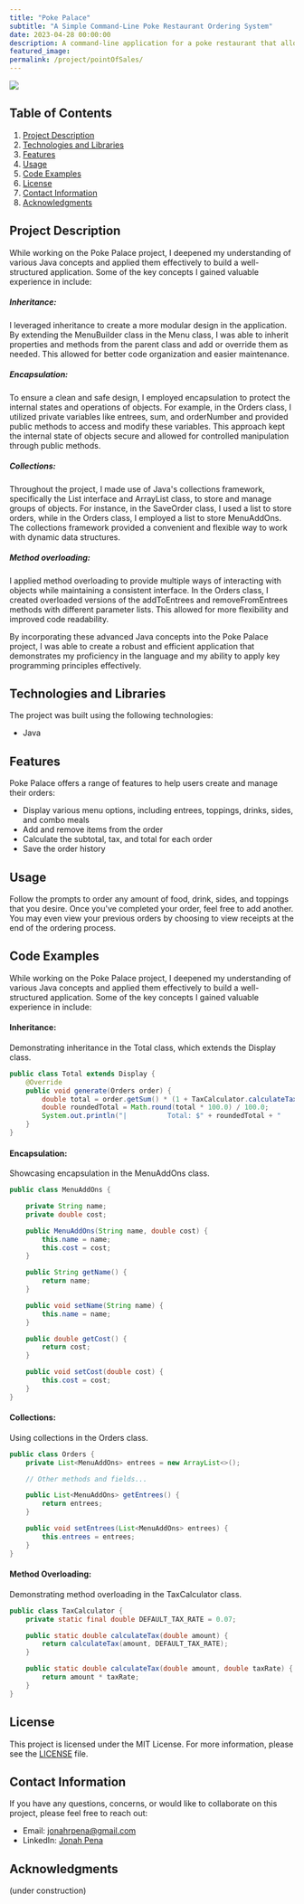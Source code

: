 ```yaml
---
title: "Poke Palace"
subtitle: "A Simple Command-Line Poke Restaurant Ordering System"
date: 2023-04-28 00:00:00
description: A command-line application for a poke restaurant that allows users to create and manage orders, displaying various menu options, and calculating the order total including tax.
featured_image:
permalink: /project/pointOfSales/
---
```


![](/images/demo/POS/POSSystem.jpg)

## Table of Contents

1. [Project Description](#project-description)
2. [Technologies and Libraries](#technologies-and-libraries)
3. [Features](#features)
4. [Usage](#usage)
5. [Code Examples](#code-examples)
6. [License](#license)
7. [Contact Information](#contact-information)
8. [Acknowledgments](#acknowledgments)

## Project Description

While working on the Poke Palace project, I deepened my understanding of various Java concepts and applied them effectively to build a well-structured application. Some of the key concepts I gained valuable experience in include:

##### Inheritance:

I leveraged inheritance to create a more modular design in the application. By extending the MenuBuilder class in the Menu class, I was able to inherit properties and methods from the parent class and add or override them as needed. This allowed for better code organization and easier maintenance.

##### Encapsulation:

To ensure a clean and safe design, I employed encapsulation to protect the internal states and operations of objects. For example, in the Orders class, I utilized private variables like entrees, sum, and orderNumber and provided public methods to access and modify these variables. This approach kept the internal state of objects secure and allowed for controlled manipulation through public methods.

##### Collections:

Throughout the project, I made use of Java's collections framework, specifically the List interface and ArrayList class, to store and manage groups of objects. For instance, in the SaveOrder class, I used a list to store orders, while in the Orders class, I employed a list to store MenuAddOns. The collections framework provided a convenient and flexible way to work with dynamic data structures.

##### Method overloading:

I applied method overloading to provide multiple ways of interacting with objects while maintaining a consistent interface. In the Orders class, I created overloaded versions of the addToEntrees and removeFromEntrees methods with different parameter lists. This allowed for more flexibility and improved code readability.

By incorporating these advanced Java concepts into the Poke Palace project, I was able to create a robust and efficient application that demonstrates my proficiency in the language and my ability to apply key programming principles effectively.

## Technologies and Libraries

The project was built using the following technologies:

- Java

## Features

Poke Palace offers a range of features to help users create and manage their orders:

- Display various menu options, including entrees, toppings, drinks, sides, and combo meals
- Add and remove items from the order
- Calculate the subtotal, tax, and total for each order
- Save the order history

## Usage

Follow the prompts to order any amount of food, drink, sides, and toppings that you desire. Once you've completed your order, feel free to add another. You may even view your previous orders by choosing to view receipts at the end of the ordering process.

## Code Examples

While working on the Poke Palace project, I deepened my understanding of various Java concepts and applied them effectively to build a well-structured application. Some of the key concepts I gained valuable experience in include:

#### Inheritance:

Demonstrating inheritance in the Total class, which extends the Display class.

```java
public class Total extends Display {
    @Override
    public void generate(Orders order) {
        double total = order.getSum() * (1 + TaxCalculator.calculateTax(order.getSum()));
        double roundedTotal = Math.round(total * 100.0) / 100.0;
        System.out.println("|          Total: $" + roundedTotal + "          |");
    }
}
```

#### Encapsulation:

Showcasing encapsulation in the MenuAddOns class.

```java
public class MenuAddOns {

    private String name;
    private double cost;

    public MenuAddOns(String name, double cost) {
        this.name = name;
        this.cost = cost;
    }

    public String getName() {
        return name;
    }

    public void setName(String name) {
        this.name = name;
    }

    public double getCost() {
        return cost;
    }

    public void setCost(double cost) {
        this.cost = cost;
    }
}
```

#### Collections:

Using collections in the Orders class.

```java
public class Orders {
    private List<MenuAddOns> entrees = new ArrayList<>();

    // Other methods and fields...

    public List<MenuAddOns> getEntrees() {
        return entrees;
    }

    public void setEntrees(List<MenuAddOns> entrees) {
        this.entrees = entrees;
    }
}
```

#### Method Overloading:

Demonstrating method overloading in the TaxCalculator class.

```java
public class TaxCalculator {
    private static final double DEFAULT_TAX_RATE = 0.07;

    public static double calculateTax(double amount) {
        return calculateTax(amount, DEFAULT_TAX_RATE);
    }

    public static double calculateTax(double amount, double taxRate) {
        return amount * taxRate;
    }
}
```

## License

This project is licensed under the MIT License. For more information, please see the [LICENSE](LICENSE) file.

## Contact Information

If you have any questions, concerns, or would like to collaborate on this project, please feel free to reach out:

- Email: jonahrpena@gmail.com
- LinkedIn: [Jonah Pena](https://www.linkedin.com/in/jonahpena/)

## Acknowledgments

(under construction)
